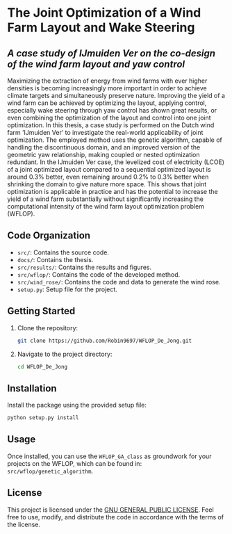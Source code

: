 # The Joint Optimization of a Wind Farm Layout and Wake Steering
## *A case study of IJmuiden Ver on the co-design of the wind farm layout and yaw control*

Maximizing the extraction of energy from wind farms with ever higher densities is becoming increasingly more important in order to achieve climate targets and simultaneously preserve nature. Improving the yield of a wind farm can be achieved by optimizing the layout, applying control, especially wake steering through yaw control has shown great results, or even combining the optimization of the layout and control into one joint optimization. In this thesis, a case study is performed on the Dutch wind farm ’IJmuiden Ver’ to investigate the real-world applicability of joint optimization. The employed method uses the genetic algorithm, capable of handling the discontinuous domain, and an improved version of the geometric yaw relationship, making coupled or nested optimization redundant. In the IJmuiden Ver case, the levelized cost of electricity (LCOE) of a joint optimized layout compared to a sequential optimized layout is around 0.3% better, even remaining around 0.2% to 0.3% better when shrinking the domain to give nature more space. This shows that joint optimization is applicable in practice and has the potential to increase the yield of a wind farm substantially without significantly increasing the computational intensity of the wind farm layout optimization problem (WFLOP).

## Code Organization

- `src/`: Contains the source code.
- `docs/`: Contains the thesis.
- `src/results/`: Contains the results and figures.
- `src/wflop/`: Contains the code of the developed method.
- `src/wind_rose/`: Contains the code and data to generate the wind rose.
- `setup.py`: Setup file for the project.

## Getting Started

1. Clone the repository:

   ```bash
   git clone https://github.com/Robin9697/WFLOP_De_Jong.git
   ```

2. Navigate to the project directory:

   ```bash
   cd WFLOP_De_Jong
   ```

## Installation

Install the package using the provided setup file:

```bash
python setup.py install
```

## Usage

Once installed, you can use the `WFLOP_GA_class` as groundwork for your projects on the WFLOP, which can be found in: `src/wflop/genetic_algorithm`.


## License

This project is licensed under the [GNU GENERAL PUBLIC LICENSE](LICENSE). Feel free to use, modify, and distribute the code in accordance with the terms of the license.